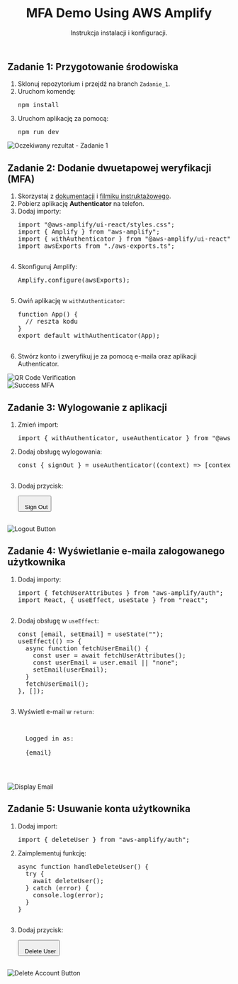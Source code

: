 
  <header>
    <h1>MFA Demo Using AWS Amplify</h1>
    <p>Instrukcja instalacji i konfiguracji.</p>
  </header>

  <section>
    <h2>Zadanie 1: Przygotowanie środowiska</h2>
    <ol>
      <li>Sklonuj repozytorium i przejdź na branch <code>Zadanie_1</code>.</li>
      <li>Uruchom komendę:
        <pre>npm install</pre>
      </li>
      <li>Uruchom aplikację za pomocą:
        <pre>npm run dev</pre>
      </li>
    </ol>
    <div class="image">
      <img src="https://github.com/user-attachments/assets/56978ed1-f284-48fd-a3b8-f16514f256d0" alt="Oczekiwany rezultat - Zadanie 1">
    </div>
  </section>

  <section>
    <h2>Zadanie 2: Dodanie dwuetapowej weryfikacji (MFA)</h2>
    <ol>
      <li>Skorzystaj z <a href="https://docs.amplify.aws/gen1/react/start/getting-started/auth/">dokumentacji</a> i 
        <a href="https://www.youtube.com/watch?v=hQEsl93I5nE&t=153s">filmiku instruktażowego</a>.</li>
      <li>Pobierz aplikację <strong>Authenticator</strong> na telefon.</li>
      <li>Dodaj importy:
        <pre>
import "@aws-amplify/ui-react/styles.css";
import { Amplify } from "aws-amplify";
import { withAuthenticator } from "@aws-amplify/ui-react";
import awsExports from "./aws-exports.ts";
        </pre>
      </li>
      <li>Skonfiguruj Amplify:
        <pre>
Amplify.configure(awsExports);
        </pre>
      </li>
      <li>Owiń aplikację w <code>withAuthenticator</code>:
        <pre>
function App() {
  // reszta kodu
}
export default withAuthenticator(App);
        </pre>
      </li>
      <li>Stwórz konto i zweryfikuj je za pomocą e-maila oraz aplikacji Authenticator.</li>
    </ol>
    <div class="image">
      <img src="https://github.com/user-attachments/assets/dd6103f8-3fd2-47cb-ade3-b5e8b26cfc9d" alt="QR Code Verification">
    </div>
    <div class="image">
      <img src="https://github.com/user-attachments/assets/4e695800-aac6-4a67-990e-a8c9c92ba227" alt="Success MFA">
    </div>
  </section>

  <section>
    <h2>Zadanie 3: Wylogowanie z aplikacji</h2>
    <ol>
      <li>Zmień import:
        <pre>import { withAuthenticator, useAuthenticator } from "@aws-amplify/ui-react";</pre>
      </li>
      <li>Dodaj obsługę wylogowania:
        <pre>
const { signOut } = useAuthenticator((context) => [context.signOut]);
        </pre>
      </li>
      <li>Dodaj przycisk:
        <pre>
<button className="sign-out-button" onClick={signOut}>
  Sign Out
</button>
        </pre>
      </li>
    </ol>
    <div class="image">
      <img src="https://github.com/user-attachments/assets/942bd0a3-fa9b-47ec-9e6f-9a34b4805fb1" alt="Logout Button">
    </div>
  </section>

  <section>
    <h2>Zadanie 4: Wyświetlanie e-maila zalogowanego użytkownika</h2>
    <ol>
      <li>Dodaj importy:
        <pre>
import { fetchUserAttributes } from "aws-amplify/auth";
import React, { useEffect, useState } from "react";
        </pre>
      </li>
      <li>Dodaj obsługę w <code>useEffect</code>:
        <pre>
const [email, setEmail] = useState("");
useEffect(() => {
  async function fetchUserEmail() {
    const user = await fetchUserAttributes();
    const userEmail = user.email || "none";
    setEmail(userEmail);
  }
  fetchUserEmail();
}, []);
        </pre>
      </li>
      <li>Wyświetl e-mail w <code>return</code>:
        <pre>
<p className="user-email">
  Logged in as: <br />
  {email}
</p>
        </pre>
      </li>
    </ol>
    <div class="image">
      <img src="https://github.com/user-attachments/assets/00d9800d-d93e-46a5-a921-e0905ae657a8" alt="Display Email">
    </div>
  </section>

  <section>
    <h2>Zadanie 5: Usuwanie konta użytkownika</h2>
    <ol>
      <li>Dodaj import:
        <pre>import { deleteUser } from "aws-amplify/auth";</pre>
      </li>
      <li>Zaimplementuj funkcję:
        <pre>
async function handleDeleteUser() {
  try {
    await deleteUser();
  } catch (error) {
    console.log(error);
  }
}
        </pre>
      </li>
      <li>Dodaj przycisk:
        <pre>
<button className="delete-button" onClick={handleDeleteUser}>
  Delete User
</button>
        </pre>
      </li>
    </ol>
    <div class="image">
      <img src="https://github.com/user-attachments/assets/c49c0b44-6e05-4b06-a4e3-5386a1e06f3f" alt="Delete Account Button">
    </div>
  </section>
</body>
</html>
